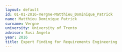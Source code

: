 ```yaml
---
layout: default 
id: 01-01-2016-Vergne-Matthieu_Dominique_Patrick
name: Matthieu Dominique Patrick
surname: Vergne
university: University of Trento
advisor: Susi Angelo
year: 2016
title: Expert Finding for Requirements Engineering
---
```

